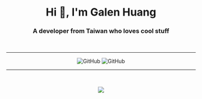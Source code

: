 <h1 align="center">Hi 👋, I'm Galen Huang</h1>
<h3 align="center">A developer from Taiwan who loves cool stuff</h3>

<br>

-------
<p align="center">
	<img src="https://github-readme-stats.vercel.app/api?username=GsTio86&count_private=true&show_icons=true&theme=radical" alt="GitHub">
	<img src="https://github-readme-stats.vercel.app/api/top-langs/?username=GsTio86&langs_count=8&count_private=true&show_icons=true&theme=radical" alt="GitHub">
</p>

-------
<br>
<p align="center">
	<img src="https://github-readme-stats.vercel.app/api/wakatime?username=GsTio86&show_icons=true&theme=radical">
</p>
